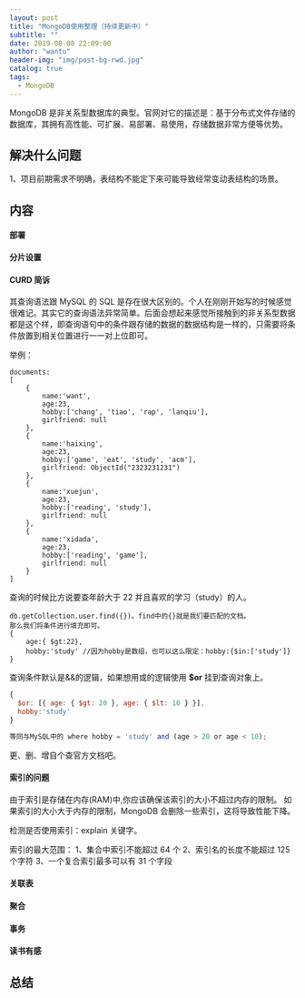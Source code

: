```yaml
---
layout: post
title: "MongoDB使用整理（持续更新中）"
subtitle: ""
date: 2019-08-08 22:09:00
author: "wantu"
header-img: "img/post-bg-rwd.jpg"
catalog: true
tags:
  - MongoDB
---
```


MongoDB 是非关系型数据库的典型。官网对它的描述是：基于分布式文件存储的数据库，其拥有高性能、可扩展、易部署、易使用，存储数据非常方便等优势。

## 解决什么问题

1、项目前期需求不明确，表结构不能定下来可能导致经常变动表结构的场景。

## 内容

#### 部署

**分片设置**

#### CURD 简诉

其查询语法跟 MySQL 的 SQL 是存在很大区别的。个人在刚刚开始写的时候感觉很难记。其实它的查询语法异常简单。后面会想起来感觉所接触到的非关系型数据都是这个样，即查询语句中的条件跟存储的数据的数据结构是一样的，只需要将条件放置到相关位置进行一一对上位即可。

举例：

```
documents:
[
    {
        name:'want',
        age:23,
        hobby:['chang', 'tiao', 'rap', 'lanqiu'],
        girlfriend: null
    },
    {
        name:'haixing',
        age:23,
        hobby:['game', 'eat', 'study', 'acm'],
        girlfriend: ObjectId("2323231231")
    },
    {
        name:'xuejun',
        age:23,
        hobby:['reading', 'study'],
        girlfriend: null
    },
    {
        name:'xidada',
        age:23,
        hobby:['reading', 'game'],
        girlfriend: null
    }
]
```

查询的时候比方说要查年龄大于 22 并且喜欢的学习（study）的人。

```
db.getCollection.user.find({})。find中的{}就是我们要匹配的文档。
那么我们将条件进行填充即可。
{
    age:{ $gt:22},
    hobby:'study' //因为hobby是数组，也可以这么限定：hobby:{$in:['study']}
}
```

查询条件默认是&&的逻辑，如果想用或的逻辑使用 **\$or** 挂到查询对象上。

```javascript
{
  $or: [{ age: { $gt: 20 }, age: { $lt: 10 } }],
  hobby:'study'
}

等同与MySQL中的 where hobby = 'study' and (age > 20 or age < 10);
```

更、删、增自个查官方文档吧。

#### 索引的问题

由于索引是存储在内存(RAM)中,你应该确保该索引的大小不超过内存的限制。
如果索引的大小大于内存的限制，MongoDB 会删除一些索引，这将导致性能下降。

检测是否使用索引：explain 关键字。

索引的最大范围：
1、集合中索引不能超过 64 个
2、索引名的长度不能超过 125 个字符
3、一个复合索引最多可以有 31 个字段

#### 关联表

#### 聚合

#### 事务

#### 读书有感

## 总结
